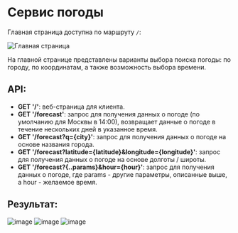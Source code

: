 # Сервис погоды

Главная страница доступна по маршруту `/`:

![Главная страница](https://github.com/glitteryskroll/weather_service/assets/55313356/23105267-9dbb-4037-9f2b-5c75e714427c)

На главной странице представлены варианты выбора поиска погоды: по городу, по координатам, а также возможность выбора времени.

## API:

- **GET '/'**: веб-страница для клиента.
- **GET '/forecast'**: запрос для получения данных о погоде (по умолчанию для Москвы в 14:00), возвращает данные о погоде в течение нескольких дней в указанное время.
- **GET '/forecast?q={city}'**: запрос для получения данных о погоде на основе названия города.
- **GET '/forecast?latitude={latitude}&longitude={longitude}'**: запрос для получения данных о погоде на основе долготы / широты.
- **GET '/forecast?{..params}&hour={hour}'**: запрос для получения данных о погоде, где params - другие параметры, описанные выше, а hour - желаемое время.

## Результат:
![image](https://github.com/glitteryskroll/weather_service/assets/55313356/d19a367b-709e-44e0-a1ae-b43c2adee6ca)
![image](https://github.com/glitteryskroll/weather_service/assets/55313356/a1adaa56-b5c9-4f7b-8c52-58558f29853a)
![image](https://github.com/glitteryskroll/weather_service/assets/55313356/19f3c50a-5c6a-4982-a707-a0668dcfb9c9)
